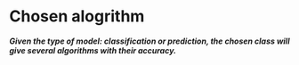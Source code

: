 # Chosen alogrithm
***Given the type of model: classification or prediction, the chosen class will give several algorithms with their accuracy.***